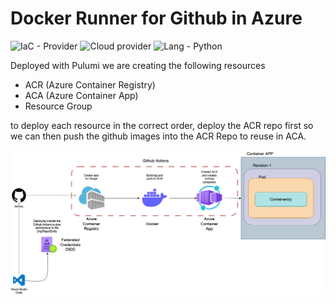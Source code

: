 # Docker Runner for Github in Azure

![IaC - Provider](https://img.shields.io/badge/IaC_Provider-Pulumi-8A2BE2?logo=pulumi) ![Cloud provider](https://img.shields.io/badge/Cloud-Azure-blue?logo=microsoftazure) ![Lang - Python](https://img.shields.io/badge/Language-Python-blue?logo=python)

Deployed with Pulumi we are creating the following resources
- ACR (Azure Container Registry) 
- ACA (Azure Container App)
- Resource Group

to deploy each resource in the correct order, deploy the ACR repo first so we can then push the github images into the ACR Repo to reuse in ACA. 

![Diagram](diagrams/Azure_Deploy.jpg)